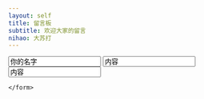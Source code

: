 ```yaml
---
layout: self
title: 留言板
subtitle: 欢迎大家的留言
nihao: 大苏打
---
```


<div>
    <form action="" method="post">
        <input value="你的名字" type="text">
        <input value="内容" type="text">
		<input value="内容" type="text">

    </form>


</div>

